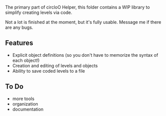 The primary part of circloO Helper, this folder contains a WIP library to simplify creating levels via code.

Not a lot is finished at the moment, but it's fully usable. Message me if there are any bugs.

## Features

- Explicit object definitions (so you don't have to memorize the syntax of each object!)
- Creation and editing of levels and objects
- Ability to save coded levels to a file

## To Do

- more tools
- organization
- documentation
